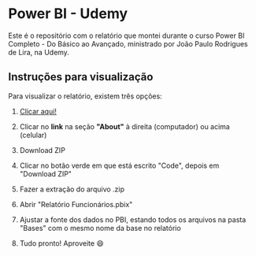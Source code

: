 # Power BI - Udemy

Este é o repositório com o relatório que montei durante o curso Power BI Completo - Do Básico ao Avançado, ministrado por João Paulo Rodrigues de Lira, na Udemy.

## Instruções para visualização

Para visualizar o relatório, existem três opções:

1. [Clicar aqui!](https://app.powerbi.com/view?r=eyJrIjoiYzZhYzQ1MjYtMjM0OC00MDBkLTk1N2MtZmM2MGQwYTVjYThkIiwidCI6ImNmYjFlNDZhLTBhMDEtNGY0ZS05YmM0LTc1NWZlZTE0NGU3OSJ9)

2. Clicar no **link** na seção **"About"** à direita (computador) ou acima (celular)

3. Download ZIP
  1. Clicar no botão verde em que está escrito "Code", depois em "Download ZIP"
  2. Fazer a extração do arquivo .zip
  3. Abrir "Relatório Funcionários.pbix"
  4. Ajustar a fonte dos dados no PBI, estando todos os arquivos na pasta "Bases" com o mesmo nome da base no relatório
  5. Tudo pronto! Aproveite :smile:
